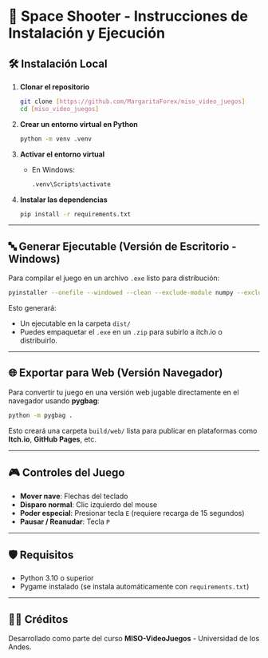 # 🚀 Space Shooter - Instrucciones de Instalación y Ejecución

## 🛠️ Instalación Local

1. **Clonar el repositorio**
   ```bash
   git clone [https://github.com/MargaritaForex/miso_video_juegos]
   cd [miso_video_juegos]
   ```

2. **Crear un entorno virtual en Python**
   ```bash
   python -m venv .venv
   ```

3. **Activar el entorno virtual**
   - En Windows:
     ```bash
     .venv\Scripts\activate
     ```

4. **Instalar las dependencias**
   ```bash
   pip install -r requirements.txt
   ```

---

## 🔤️ Generar Ejecutable (Versión de Escritorio - Windows)

Para compilar el juego en un archivo `.exe` listo para distribución:

```bash
pyinstaller --onefile --windowed --clean --exclude-module numpy --exclude-module mkl main.py
```

Esto generará:
- Un ejecutable en la carpeta `dist/`
- Puedes empaquetar el `.exe` en un `.zip` para subirlo a itch.io o distribuirlo.

---

## 🌐 Exportar para Web (Versión Navegador)

Para convertir tu juego en una versión web jugable directamente en el navegador usando **pygbag**:

```bash
python -m pygbag .
```

Esto creará una carpeta `build/web/` lista para publicar en plataformas como **Itch.io**, **GitHub Pages**, etc.

---

## 🎮 Controles del Juego

- **Mover nave**: Flechas del teclado
- **Disparo normal**: Clic izquierdo del mouse
- **Poder especial**: Presionar tecla `E` (requiere recarga de 15 segundos)
- **Pausar / Reanudar**: Tecla `P`

---

## 🛡️ Requisitos

- Python 3.10 o superior
- Pygame instalado (se instala automáticamente con `requirements.txt`)

---

## 👩‍💻 Créditos

Desarrollado como parte del curso **MISO-VideoJuegos** - Universidad de los Andes.
